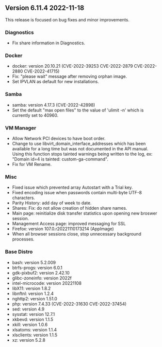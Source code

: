 ## Version 6.11.4 2022-11-18

This release is focused on bug fixes and minor improvements.

### Diagnostics

- Fix share information in Diagnostics.

### Docker

- docker: version 20.10.21 (CVE-2022-39253 CVE-2022-2879 CVE-2022-2880 CVE-2022-41715)
- Fix: "please wait" message after removing orphan image.
- Set IPVLAN as default for new installations.

### Samba

- samba: version 4.17.3 (CVE-2022-42898)
- Set the default "max open files" to the value of 'ulimit -n' which is currently set to 40960.

### VM Manager

- Allow Network PCI devices to have boot order.
- Change to use libvirt_domain_interface_addresses which has been available for a long
  time but was not documented in the API manual. Using this function stops tainted warnings
  being written to the log, ex: "Domain id=4 is tainted: custom-ga-command".
- Fix for VM Rename.

### Misc

- Fixed issue which prevented array Autostart with a Trial key.
- Fixed encoding issue when passwords contain multi-byte UTF-8 characters.
- Parity History: add day of week to date.
- Shares: Fix: do not allow creation of hidden share names.
- Main page: reinitialize disk transfer statistics upon opening new broswer session.
- Management Access page: improved messaging for SSL
- Firefox: version 107.0.r20221110173214 (AppImage)
- When all browser sessions close, stop unnecessary background processes.

### Base Distro

- bash: version 5.2.009
- btrfs-progs: version 6.0.1
- gdk-pixbuf2: version 2.42.10
- glibc-zoneinfo: version 2022f
- intel-microcode: version 20221108
- libX11: version 1.8.2
- libnftnl: version 1.2.4
- nghttp2: version 1.51.0
- php: version 7.4.33 (CVE-2022-31630 CVE-2022-37454)
- sed: version 4.9
- sysstat: version 12.7.1
- xkbevd: version 1.1.5
- xkill: version 1.0.6
- xlsatoms: version 1.1.4
- xlsclients: version 1.1.5
- xz: version 5.2.8
